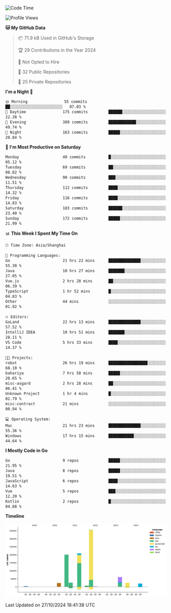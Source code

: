 <!--START_SECTION:waka-->
![Code Time](http://img.shields.io/badge/Code%20Time-2%2C861%20hrs%2040%20mins-blue)

![Profile Views](http://img.shields.io/badge/Profile%20Views-0-blue)

**🐱 My GitHub Data** 

> 📦 71.9 kB Used in GitHub's Storage 
 > 
> 🏆 29 Contributions in the Year 2024
 > 
> 🚫 Not Opted to Hire
 > 
> 📜 32 Public Repositories 
 > 
> 🔑 25 Private Repositories 
 > 
**I'm a Night 🦉** 

```text
🌞 Morning                55 commits          ██░░░░░░░░░░░░░░░░░░░░░░░   07.03 % 
🌆 Daytime                175 commits         ██████░░░░░░░░░░░░░░░░░░░   22.38 % 
🌃 Evening                389 commits         ████████████░░░░░░░░░░░░░   49.74 % 
🌙 Night                  163 commits         █████░░░░░░░░░░░░░░░░░░░░   20.84 % 
```
📅 **I'm Most Productive on Saturday** 

```text
Monday                   40 commits          █░░░░░░░░░░░░░░░░░░░░░░░░   05.12 % 
Tuesday                  69 commits          ██░░░░░░░░░░░░░░░░░░░░░░░   08.82 % 
Wednesday                90 commits          ███░░░░░░░░░░░░░░░░░░░░░░   11.51 % 
Thursday                 112 commits         ████░░░░░░░░░░░░░░░░░░░░░   14.32 % 
Friday                   116 commits         ████░░░░░░░░░░░░░░░░░░░░░   14.83 % 
Saturday                 183 commits         ██████░░░░░░░░░░░░░░░░░░░   23.40 % 
Sunday                   172 commits         █████░░░░░░░░░░░░░░░░░░░░   21.99 % 
```


📊 **This Week I Spent My Time On** 

```text
🕑︎ Time Zone: Asia/Shanghai

💬 Programming Languages: 
Go                       21 hrs 22 mins      ██████████████░░░░░░░░░░░   55.30 % 
Java                     10 hrs 27 mins      ███████░░░░░░░░░░░░░░░░░░   27.05 % 
Vue.js                   2 hrs 28 mins       ██░░░░░░░░░░░░░░░░░░░░░░░   06.39 % 
TypeScript               1 hr 52 mins        █░░░░░░░░░░░░░░░░░░░░░░░░   04.83 % 
Other                    44 mins             ░░░░░░░░░░░░░░░░░░░░░░░░░   01.92 % 

🔥 Editors: 
GoLand                   22 hrs 13 mins      ██████████████░░░░░░░░░░░   57.52 % 
IntelliJ IDEA            10 hrs 51 mins      ███████░░░░░░░░░░░░░░░░░░   28.11 % 
VS Code                  5 hrs 33 mins       ████░░░░░░░░░░░░░░░░░░░░░   14.37 % 

🐱‍💻 Projects: 
robot                    26 hrs 19 mins      █████████████████░░░░░░░░   68.10 % 
bahariya                 7 hrs 58 mins       █████░░░░░░░░░░░░░░░░░░░░   20.65 % 
misc-asgard              2 hrs 28 mins       ██░░░░░░░░░░░░░░░░░░░░░░░   06.41 % 
Unknown Project          1 hr 4 mins         █░░░░░░░░░░░░░░░░░░░░░░░░   02.79 % 
misc-contract            21 mins             ░░░░░░░░░░░░░░░░░░░░░░░░░   00.94 % 

💻 Operating System: 
Mac                      21 hrs 23 mins      ██████████████░░░░░░░░░░░   55.36 % 
Windows                  17 hrs 15 mins      ███████████░░░░░░░░░░░░░░   44.64 % 
```

**I Mostly Code in Go** 

```text
Go                       9 repos             █████░░░░░░░░░░░░░░░░░░░░   21.95 % 
Java                     8 repos             █████░░░░░░░░░░░░░░░░░░░░   19.51 % 
JavaScript               6 repos             ████░░░░░░░░░░░░░░░░░░░░░   14.63 % 
Vue                      5 repos             ███░░░░░░░░░░░░░░░░░░░░░░   12.20 % 
Kotlin                   2 repos             █░░░░░░░░░░░░░░░░░░░░░░░░   04.88 % 
```



**Timeline**

![Lines of Code chart](https://raw.githubusercontent.com/youtiaoguagua/youtiaoguagua/master/assets/bar_graph.png)


 Last Updated on 27/10/2024 18:41:38 UTC
<!--END_SECTION:waka-->